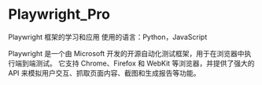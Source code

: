# Playwright_Pro
Playwright 框架的学习和应用
使用的语言：Python，JavaScript

Playwright 是一个由 Microsoft 开发的开源自动化测试框架，用于在浏览器中执行端到端测试。
它支持 Chrome、Firefox 和 WebKit 等浏览器，并提供了强大的 API 来模拟用户交互、抓取页面内容、截图和生成报告等功能。
